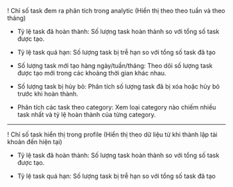 ! Chỉ số task đem ra phân tích trong analytic (Hiển thị theo theo tuần và theo tháng)

-   Tỷ lệ task đã hoàn thành: Số lượng task hoàn thành so với tổng số task được tạo.

-   Tỷ lệ task quá hạn: Số lượng task bị trễ hạn so với tổng số task đã tạo

-   Số lượng task mới tạo hàng ngày/tuần/tháng: Theo dõi số lượng task được tạo mới trong các khoảng thời gian khác nhau.

-   Số lượng task bị hủy bỏ: Phân tích số lượng task đã bị xóa hoặc hủy bỏ trước khi hoàn thành.

-   Phân tích các task theo category: Xem loại category nào chiếm nhiều task nhất và tỷ lệ hoàn thành của từng category.

----------------------------------------------------------------

! Chỉ số task hiển thị trong profile (Hiển thị theo dữ liệu từ khi thành lập tài khoản đến hiện tại)

-   Tỷ lệ task đã hoàn thành: Số lượng task hoàn thành so với tổng số task được tạo.

-   Tỷ lệ task quá hạn: Số lượng task bị trễ hạn so với tổng số task đã tạo


